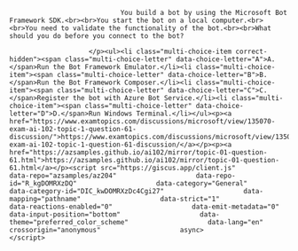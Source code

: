 <p class="card-text">
							
								You build a bot by using the Microsoft Bot Framework SDK.<br><br>You start the bot on a local computer.<br><br>You need to validate the functionality of the bot.<br><br>What should you do before you connect to the bot?
							
						</p><ul><li class="multi-choice-item correct-hidden"><span class="multi-choice-letter" data-choice-letter="A">A.</span>Run the Bot Framework Emulator.</li><li class="multi-choice-item"><span class="multi-choice-letter" data-choice-letter="B">B.</span>Run the Bot Framework Composer.</li><li class="multi-choice-item"><span class="multi-choice-letter" data-choice-letter="C">C.</span>Register the bot with Azure Bot Service.</li><li class="multi-choice-item"><span class="multi-choice-letter" data-choice-letter="D">D.</span>Run Windows Terminal.</li></ul><p><a href="https://www.examtopics.com/discussions/microsoft/view/135070-exam-ai-102-topic-1-question-61-discussion/">https://www.examtopics.com/discussions/microsoft/view/135070-exam-ai-102-topic-1-question-61-discussion/</a></p><p><a href="https://azsamples.github.io/ai102/mirror/topic-01-question-61.html">https://azsamples.github.io/ai102/mirror/topic-01-question-61.html</a></p><script src="https://giscus.app/client.js"                    data-repo="azsamples/az204"                    data-repo-id="R_kgDOMRXzDQ"                    data-category="General"                    data-category-id="DIC_kwDOMRXzDc4Cgi27"                    data-mapping="pathname"                    data-strict="1"                    data-reactions-enabled="0"                    data-emit-metadata="0"                    data-input-position="bottom"                    data-theme="preferred_color_scheme"                    data-lang="en"                    crossorigin="anonymous"                    async>                    </script>